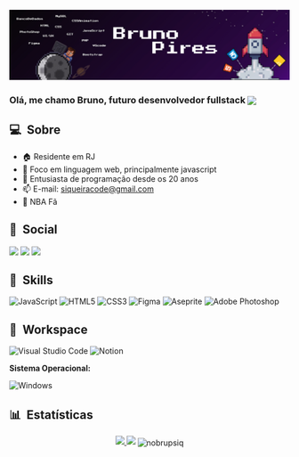 [![banner](./banner.jpg)](https://github.com/nobrupsiq)

<h3>Olá, me chamo Bruno, futuro desenvolvedor fullstack
<img src='https://github.githubassets.com/images/mona-loading-default.gif' width='30px' style='vertical-align:middle'></h3>

## 💻 &nbsp;Sobre
- 🏠 Residente em RJ
- 💪 Foco em linguagem web, principalmente javascript
- 🚀 Entusiasta de programação desde os 20 anos
- 📫 E-mail: siqueiracode@gmail.com
- 🏀 NBA Fã

## 👥 &nbsp;Social
<a href="https://www.linkedin.com/in/brunpsiq/" target="_blank"><img src="https://img.shields.io/badge/-LinkedIn-%230077B5?style=for-the-badge&logo=linkedin&logoColor=white" target="_blank"></a> <a href="mailto:siqueiracode@gmail.com"><img src="https://img.shields.io/badge/-Gmail-%23333?style=for-the-badge&logo=gmail&logoColor=white" target="_blank"></a> <a href="https://www.instagram.com/brunsiq/" target="_blank"><img src="https://img.shields.io/badge/Instagram-%23E4405F.svg?style=for-the-badge&logo=Instagram&logoColor=white" target="_blank"></a>

## 🚀 &nbsp;Skills
![JavaScript](https://img.shields.io/badge/javascript-%23323330.svg?style=for-the-badge&logo=javascript&logoColor=%23F7DF1E)
![HTML5](https://img.shields.io/badge/html5-%23E34F26.svg?style=for-the-badge&logo=html5&logoColor=white)
![CSS3](https://img.shields.io/badge/css3-%231572B6.svg?style=for-the-badge&logo=css3&logoColor=white)
![Figma](https://img.shields.io/badge/figma-%23F24E1E.svg?style=for-the-badge&logo=figma&logoColor=white)
![Aseprite](https://img.shields.io/badge/Aseprite-FFFFFF?style=for-the-badge&logo=Aseprite&logoColor=#7D929E)
![Adobe Photoshop](https://img.shields.io/badge/adobe%20photoshop-%2331A8FF.svg?style=for-the-badge&logo=adobe%20photoshop&logoColor=white)

## 🔨 &nbsp;Workspace
![Visual Studio Code](https://img.shields.io/badge/Visual%20Studio%20Code-0078d7.svg?style=for-the-badge&logo=visual-studio-code&logoColor=white)
![Notion](https://img.shields.io/badge/Notion-%23000000.svg?style=for-the-badge&logo=notion&logoColor=white)

**Sistema Operacional:**

![Windows](https://img.shields.io/badge/Windows-0078D6?style=for-the-badge&logo=windows&logoColor=white)



## 📊 &nbsp;Estatísticas
<div align="center">
  <a href="https://github.com/allbertuu">
   <img height="140em" src="https://github-readme-stats.vercel.app/api?username=nobrupsiq&show_icons=true&theme=nord&include_all_commits=true&count_private=true"/>
   <img height="140em" src="https://github-readme-stats.vercel.app/api/top-langs/?username=nobrupsiq&layout=compact&langs_count=7&theme=nord"/></a>

   <img align="center" src="https://github-readme-streak-stats.herokuapp.com/?user=nobrupsiq&theme=dark&background=0d1117&date_format=M%20j%5B%2C%20Y%5D" alt="nobrupsiq" />
</div>


